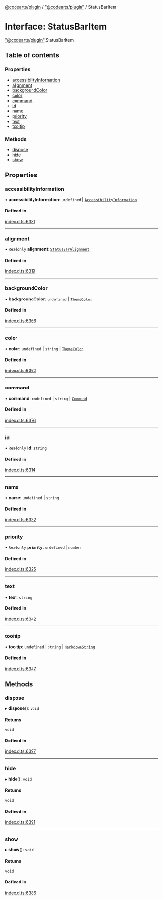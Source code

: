 [@codearts/plugin](../README.md) / ["@codearts/plugin"](../modules/_codearts_plugin_.md) / StatusBarItem

# Interface: StatusBarItem

["@codearts/plugin"](../modules/_codearts_plugin_.md).StatusBarItem

## Table of contents

### Properties

- [accessibilityInformation](codearts_plugin_.StatusBarItem.md#accessibilityinformation)
- [alignment](codearts_plugin_.StatusBarItem.md#alignment)
- [backgroundColor](codearts_plugin_.StatusBarItem.md#backgroundcolor)
- [color](codearts_plugin_.StatusBarItem.md#color)
- [command](codearts_plugin_.StatusBarItem.md#command)
- [id](codearts_plugin_.StatusBarItem.md#id)
- [name](codearts_plugin_.StatusBarItem.md#name)
- [priority](codearts_plugin_.StatusBarItem.md#priority)
- [text](codearts_plugin_.StatusBarItem.md#text)
- [tooltip](codearts_plugin_.StatusBarItem.md#tooltip)

### Methods

- [dispose](codearts_plugin_.StatusBarItem.md#dispose)
- [hide](codearts_plugin_.StatusBarItem.md#hide)
- [show](codearts_plugin_.StatusBarItem.md#show)

## Properties

### accessibilityInformation

• **accessibilityInformation**: `undefined` \| [`AccessibilityInformation`](codearts_plugin_.AccessibilityInformation.md)

#### Defined in

[index.d.ts:6381](https://github.com/huaweicloud/cloudide-plugin-api/blob/3b0eee8/index.d.ts#L6381)

___

### alignment

• `Readonly` **alignment**: [`StatusBarAlignment`](../enums/codearts_plugin_.StatusBarAlignment.md)

#### Defined in

[index.d.ts:6319](https://github.com/huaweicloud/cloudide-plugin-api/blob/3b0eee8/index.d.ts#L6319)

___

### backgroundColor

• **backgroundColor**: `undefined` \| [`ThemeColor`](../classes/codearts_plugin_.ThemeColor.md)

#### Defined in

[index.d.ts:6366](https://github.com/huaweicloud/cloudide-plugin-api/blob/3b0eee8/index.d.ts#L6366)

___

### color

• **color**: `undefined` \| `string` \| [`ThemeColor`](../classes/codearts_plugin_.ThemeColor.md)

#### Defined in

[index.d.ts:6352](https://github.com/huaweicloud/cloudide-plugin-api/blob/3b0eee8/index.d.ts#L6352)

___

### command

• **command**: `undefined` \| `string` \| [`Command`](codearts_plugin_.Command.md)

#### Defined in

[index.d.ts:6376](https://github.com/huaweicloud/cloudide-plugin-api/blob/3b0eee8/index.d.ts#L6376)

___

### id

• `Readonly` **id**: `string`

#### Defined in

[index.d.ts:6314](https://github.com/huaweicloud/cloudide-plugin-api/blob/3b0eee8/index.d.ts#L6314)

___

### name

• **name**: `undefined` \| `string`

#### Defined in

[index.d.ts:6332](https://github.com/huaweicloud/cloudide-plugin-api/blob/3b0eee8/index.d.ts#L6332)

___

### priority

• `Readonly` **priority**: `undefined` \| `number`

#### Defined in

[index.d.ts:6325](https://github.com/huaweicloud/cloudide-plugin-api/blob/3b0eee8/index.d.ts#L6325)

___

### text

• **text**: `string`

#### Defined in

[index.d.ts:6342](https://github.com/huaweicloud/cloudide-plugin-api/blob/3b0eee8/index.d.ts#L6342)

___

### tooltip

• **tooltip**: `undefined` \| `string` \| [`MarkdownString`](../classes/codearts_plugin_.MarkdownString.md)

#### Defined in

[index.d.ts:6347](https://github.com/huaweicloud/cloudide-plugin-api/blob/3b0eee8/index.d.ts#L6347)

## Methods

### dispose

▸ **dispose**(): `void`

#### Returns

`void`

#### Defined in

[index.d.ts:6397](https://github.com/huaweicloud/cloudide-plugin-api/blob/3b0eee8/index.d.ts#L6397)

___

### hide

▸ **hide**(): `void`

#### Returns

`void`

#### Defined in

[index.d.ts:6391](https://github.com/huaweicloud/cloudide-plugin-api/blob/3b0eee8/index.d.ts#L6391)

___

### show

▸ **show**(): `void`

#### Returns

`void`

#### Defined in

[index.d.ts:6386](https://github.com/huaweicloud/cloudide-plugin-api/blob/3b0eee8/index.d.ts#L6386)
